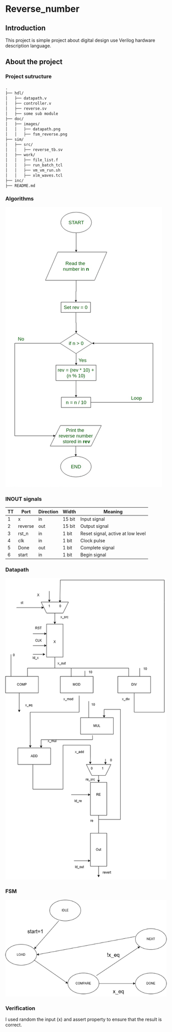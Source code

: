 # Reverse_number

## Introduction

This project is simple project about digital design use Verilog hardware description language.

## About the project

### Project sutructure

```plaintext
.
├── hdl/
│   ├── datapath.v
│   ├── controller.v
│   ├── reverse.sv
│   ├── some sub module
├── doc/
│   ├── images/
│   │   ├── datapath.png
│   │   ├── fsm_reverse.png
├── sim/
│   ├── src/
│   │   ├── reverse_tb.sv
│   ├── work/
│   │   ├── file_list.f
│   │   ├── run_batch_tcl
│   │   ├── vm_vm_run.sh
│   │   ├── xlm_waves.tcl
├── inc/
├── README.md

```

### Algorithms

![Algorithm of project](doc/images/reverse.png)

### INOUT signals

| TT  | Port    | Direction | Width  | Meaning                           |
| --- | ------- | --------- | ------ | --------------------------------- |
| 1   | x       | in        | 15 bit | Input signal                      |
| 2   | reverse | out       | 15 bit | Output signal                     |
| 3   | rst_n   | in        | 1 bit  | Reset signal, active at low level |
| 4   | clk     | in        | 1 bit  | Clock pulse                       |
| 5   | Done    | out       | 1 bit  | Complete signal                   |
| 6   | start   | in        | 1 bit  | Begin signal                      |

### Datapath

![](doc/images/datapath.png)

### FSM

![](doc/images/fsm_reverse.png)

### Verification

I used random the input (x) and assert property to ensure that the result is correct.
